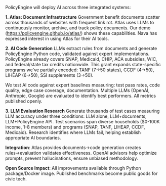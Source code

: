 PolicyEngine will deploy AI across three integrated systems:

**1. Atlas: Document Infrastructure**
Government benefit documents scatter across thousands of websites with frequent link rot. Atlas uses LLMs to continuously monitor, archive, and track policy documents. Our demo (https://policyengine.github.io/atlas/) shows these capabilities. Nava has expressed interest in using Atlas for their AI tools.

**2. AI Code Generation**
LLMs extract rules from documents and generate PolicyEngine Python code, validated against expert implementations. PolicyEngine already covers SNAP, Medicaid, CHIP, ACA subsidies, WIC, and federal/state tax credits nationwide. This grant expands state-specific programs we've partially encoded: TANF (7→50 states), CCDF (4→50), LIHEAP (6→50), SSI supplements (3→50).

We test AI code against expert baselines measuring: test pass rates, code quality, edge case coverage, documentation. Multiple LLMs (OpenAI, Anthropic, Google) are evaluated to identify best performers. All metrics published openly.

**3. LLM Evaluation Research**
Generate thousands of test cases measuring LLM accuracy under three conditions: LLM alone, LLM+documents, LLM+PolicyEngine API. Test scenarios span diverse households ($0-100K income, 1-8 members) and programs (SNAP, TANF, LIHEAP, CCDF, Medicaid). Research identifies where LLMs fail, helping establish appropriate AI boundaries.

**Integration**: Atlas provides documents→code generation creates rules→evaluation validates effectiveness. OpenAI advisors help optimize prompts, prevent hallucinations, ensure unbiased methodology.

**Open Source Impact**: All improvements available through Python package/Docker image. Published benchmarks become public goods for civic tech.
